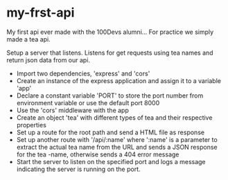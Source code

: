 # my-frst-api

My first api ever made with the 100Devs alumni...
For practice we simply made a tea api.

Setup a server that listens.
Listens for get requests using tea names and return json data from our api. 

- Import two dependencies, 'express' and 'cors'
- Create an instance of the express application and assign it to a variable 'app'
- Declare a constant variable 'PORT' to store the port number from environment variable or use the default port 8000
- Use the 'cors' middleware with the app
- Create an object 'tea' with different types of tea and their respective properties
- Set up a route for the root path and send a HTML file as response
- Set up another route with '/api/:name' where ':name' is a parameter to extract the actual tea name from the URL and sends a JSON response for the tea -name, otherwise sends a 404 error message
- Start the server to listen on the specified port and logs a message indicating the server is running on the port.

